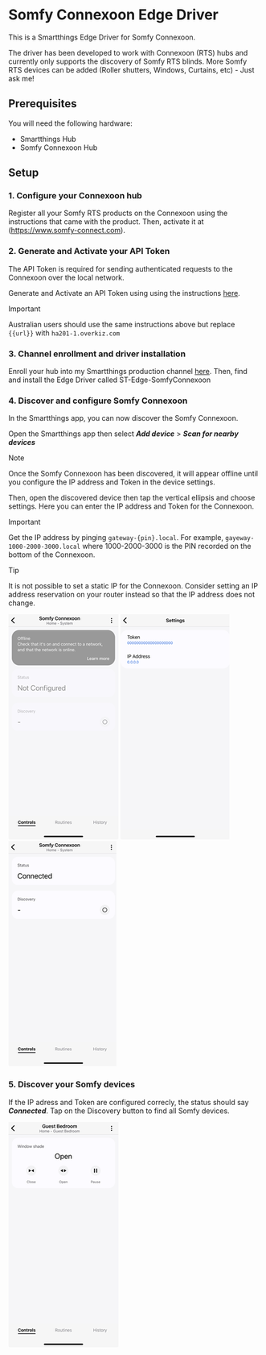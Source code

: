 # Somfy Connexoon Edge Driver
This is a Smartthings Edge Driver for Somfy Connexoon. 

The driver has been developed to work with Connexoon (RTS) hubs and currently only supports the discovery of Somfy RTS blinds. More Somfy RTS devices can be added (Roller shutters, Windows, Curtains, etc) - Just ask me!

## Prerequisites

You will need the following hardware:
- Smartthings Hub
- Somfy Connexoon Hub

## Setup

### 1. Configure your Connexoon hub 

Register all your Somfy RTS products on the Connexoon using the instructions that came with the product. Then, activate it at (https://www.somfy-connect.com).

### 2. Generate and Activate your API Token

The API Token is required for sending authenticated requests to the Connexoon over the local network.

Generate and Activate an API Token using using the instructions [here](https://github.com/Somfy-Developer/Somfy-TaHoma-Developer-Mode).

> [!IMPORTANT]
> Australian users should use the same instructions above but replace `{{url}}` with `ha201-1.overkiz.com`

### 3. Channel enrollment and driver installation

Enroll your hub into my Smartthings production channel [here](https://callaway.smartthings.com/channels/d9a44c51-f5db-4849-81a6-dc7c6b3540ff). Then, find and install the Edge Driver called ST-Edge-SomfyConnexoon

### 4. Discover and configure Somfy Connexoon

In the Smartthings app, you can now discover the Somfy Connexoon.

Open the Smartthings app then select ***Add device*** > ***Scan for nearby devices*** 

> [!NOTE]
> Once the Somfy Connexoon has been discovered, it will appear offline until you configure the IP address and Token in the device settings.

Then, open the discovered device then tap the vertical ellipsis and choose settings. Here you can enter the IP address and Token for the Connexoon.

> [!IMPORTANT]
> Get the IP address by pinging `gateway-{pin}.local`. For example, `gayeway-1000-2000-3000.local` where 1000-2000-3000 is the PIN recorded on the bottom of the Connexoon.

> [!TIP]
> It is not possible to set a static IP for the Connexoon. Consider setting an IP address reservation on your router instead so that the IP address does not change.

![Screenshot of Somfy Connexoon device not configured and offline](assets/images/screenshot_connexoon-notconfigured.png)
![Screenshot of Somfy Connexoon device settings](assets/images/screenshot_connexoon-settings.png)
![Screenshot of Somfy Connexoon device online and connected](assets/images/screenshot_connexoon-connected.png)

### 5. Discover your Somfy devices

If the IP adress and Token are configured correcly, the status should say ***Connected***. Tap on the Discovery button to find all Somfy devices.  
  
![Screenshot of Somfy Blind](assets/images/screenshot_blind.png)

